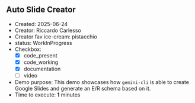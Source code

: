 ## Auto Slide Creator

* Created: 2025-06-24
* Creator: Riccardo Carlesso
* Creator fav ice-cream: pistacchio 
* status: WorkInProgress
* Checkbox:
    * [X] code_present
    * [X] code_working
    * [X] documentation
    * [ ] video
* Demo purpose: This demo showcases how `gemini-cli` is able to create Google Slides and generate an E/R schema based on it.
* Time to execute: **1** minutes
